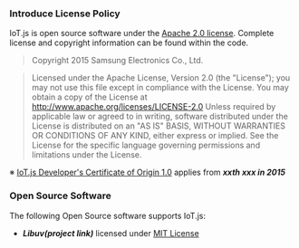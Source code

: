 ### Introduce License Policy

IoT.js is open source software under the [Apache 2.0 license](https://www.apache.org/licenses/LICENSE-2.0). Complete license and copyright information can be found within the code.

> Copyright 2015 Samsung Electronics Co., Ltd.

> Licensed under the Apache License, Version 2.0 (the "License"); you may not use this file except in compliance with the License. You may obtain a copy of the License at http://www.apache.org/licenses/LICENSE-2.0 Unless required by applicable law or agreed to in writing, software distributed under the License is distributed on an "AS IS" BASIS, WITHOUT WARRANTIES OR CONDITIONS OF ANY KIND, either express or implied. See the License for the specific language governing permissions and limitations under the License.

※ [IoT.js Developer's Certificate of Origin 1.0](https://github.com/Samsung/IoT.js/wiki/IoT.js-Developer's-Certificate-of-Origin-1.0) applies from **_xxth xxx in 2015_**

### Open Source Software

The following Open Source software supports IoT.js:
* **_Libuv(project link)_** licensed under [MIT License](http://opensource.org/licenses/MIT)